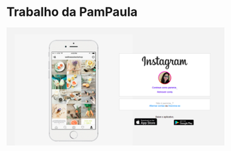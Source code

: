 # Trabalho da PamPaula

![home pam](https://github.com/dianasantos-ip/pag_insta/blob/master/img/home-pam.png)

